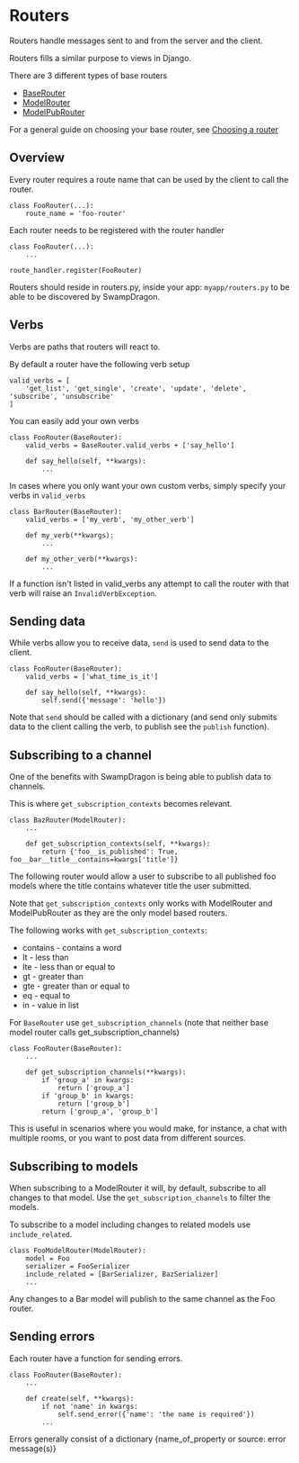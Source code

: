 # Routers

Routers handle messages sent to and from the server and the client.

Routers fills a similar purpose to views in Django.

There are 3 different types of base routers

+  [BaseRouter](/documentation/routers-base-router/)
+  [ModelRouter](/documentation/routers-base-model-router/)
+  [ModelPubRouter](/documentation/routers-base-model-publisher-router/)

For a general guide on choosing your base router, see [Choosing a router](/documentation/choosing-a-router/) 


## Overview 

Every router requires a route name that can be used by the client to call the router.

    class FooRouter(...):
        route_name = 'foo-router'
        

Each router needs to be registered with the router handler

    class FooRouter(...):
        ...

    route_handler.register(FooRouter)

Routers should reside in routers.py, inside your app: ```myapp/routers.py``` to be able to be discovered by SwampDragon.


## Verbs

Verbs are paths that routers will react to. 

By default a router have the following verb setup

    valid_verbs = [
        'get_list', 'get_single', 'create', 'update', 'delete', 'subscribe', 'unsubscribe'
    ]
    
You can easily add your own verbs

    class FooRouter(BaseRouter):
        valid_verbs = BaseRouter.valid_verbs + ['say_hello']
        
        def say_hello(self, **kwargs):
            ...
        

In cases where you only want your own custom verbs, simply specify your verbs in ```valid_verbs```

    class BarRouter(BaseRouter):
        valid_verbs = ['my_verb', 'my_other_verb']
        
        def my_verb(**kwargs):
            ...
        
        def my_other_verb(**kwargs):
            ...

If a function isn't listed in valid_verbs any attempt to call the router with that verb will raise an ```InvalidVerbException```.


## Sending data

While verbs allow you to receive data, ```send``` is used to send data to the client.

    class FooRouter(BaseRouter):
        valid_verbs = ['what_time_is_it']
        
        def say_hello(self, **kwargs):
            self.send({'message': 'hello'})
            
Note that ```send``` should be called with a dictionary (and send only submits data to the client calling the verb, to publish see the ```publish``` function).


## Subscribing to a channel

One of the benefits with SwampDragon is being able to publish data to channels.

This is where ```get_subscription_contexts``` becomes relevant.

    class BazRouter(ModelRouter):
        ...
        
        def get_subscription_contexts(self, **kwargs):
            return {'foo__is_published': True, foo__bar__title__contains=kwargs['title']}
            
The following router would allow a user to subscribe to all published foo models where the title contains whatever title the user submitted.

Note that ```get_subscription_contexts``` only works with ModelRouter and ModelPubRouter as they are the only model based routers.

The following works with ```get_subscription_contexts```:

*  contains - contains a word
*  lt - less than
*  lte - less than or equal to 
*  gt - greater than
*  gte - greater than or equal to
*  eq - equal to 
*  in - value in list


For ```BaseRouter``` use ```get_subscription_channels``` (note that neither base model router 
calls get_subscription_channels)

    class FooRouter(BaseRouter):
        ...
        
        def get_subscription_channels(**kwargs):
            if 'group_a' in kwargs:
                return ['group_a']
            if 'group_b' in kwargs:
                return ['group_b']
            return ['group_a', 'group_b']
            

This is useful in scenarios where you would make, for instance, a chat with multiple rooms, or you want to post data from different sources.


## Subscribing to models


When subscribing to a ModelRouter it will, by default, subscribe to all changes to that model.
Use the ```get_subscription_channels``` to filter the models.

To subscribe to a model including changes to related models use ```include_related```.


    class FooModelRouter(ModelRouter):
        model = Foo
        serializer = FooSerializer
        include_related = [BarSerializer, BazSerializer]
        ...

Any changes to a Bar model will publish to the same channel as the Foo router.

## Sending errors

Each router have a function for sending errors.

    class FooRouter(BaseRouter):
        ...
        
        def create(self, **kwargs):
            if not 'name' in kwargs:
                self.send_error({'name': 'the name is required'})
            ...
            
Errors generally consist of a dictionary {name_of_property or source: error message(s)}
